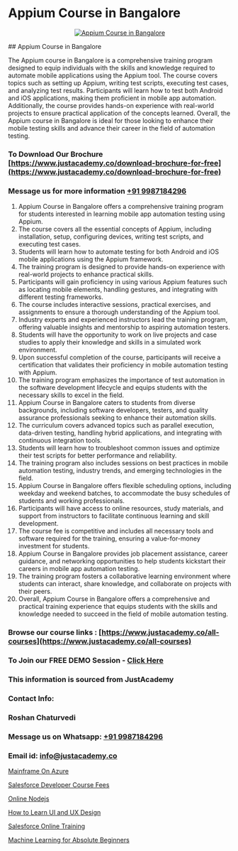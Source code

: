 # Appium Course in Bangalore

<p align="center">
  <a href="https://justacademy.co/course-detail/mobile-app-testing-using-appium-training">
    <img src="https://justacademy.co/storage2/course_image/1710151937_course_image.webp" alt="Appium Course in Bangalore">
  </a>
</p>
## Appium Course in Bangalore

The Appium course in Bangalore is a comprehensive training program designed to equip individuals with the skills and knowledge required to automate mobile applications using the Appium tool. The course covers topics such as setting up Appium, writing test scripts, executing test cases, and analyzing test results. Participants will learn how to test both Android and iOS applications, making them proficient in mobile app automation. Additionally, the course provides hands-on experience with real-world projects to ensure practical application of the concepts learned. Overall, the Appium course in Bangalore is ideal for those looking to enhance their mobile testing skills and advance their career in the field of automation testing.
### To Download Our Brochure [https://www.justacademy.co/download-brochure-for-free](https://www.justacademy.co/download-brochure-for-free)
### Message us for more information [+91 9987184296](https://api.whatsapp.com/send?phone=919987184296)
1) Appium Course in Bangalore offers a comprehensive training program for students interested in learning mobile app automation testing using Appium.
2) The course covers all the essential concepts of Appium, including installation, setup, configuring devices, writing test scripts, and executing test cases.
3) Students will learn how to automate testing for both Android and iOS mobile applications using the Appium framework.
4) The training program is designed to provide hands-on experience with real-world projects to enhance practical skills.
5) Participants will gain proficiency in using various Appium features such as locating mobile elements, handling gestures, and integrating with different testing frameworks.
6) The course includes interactive sessions, practical exercises, and assignments to ensure a thorough understanding of the Appium tool.
7) Industry experts and experienced instructors lead the training program, offering valuable insights and mentorship to aspiring automation testers.
8) Students will have the opportunity to work on live projects and case studies to apply their knowledge and skills in a simulated work environment.
9) Upon successful completion of the course, participants will receive a certification that validates their proficiency in mobile automation testing with Appium.
10) The training program emphasizes the importance of test automation in the software development lifecycle and equips students with the necessary skills to excel in the field.
11) Appium Course in Bangalore caters to students from diverse backgrounds, including software developers, testers, and quality assurance professionals seeking to enhance their automation skills.
12) The curriculum covers advanced topics such as parallel execution, data-driven testing, handling hybrid applications, and integrating with continuous integration tools.
13) Students will learn how to troubleshoot common issues and optimize their test scripts for better performance and reliability.
14) The training program also includes sessions on best practices in mobile automation testing, industry trends, and emerging technologies in the field.
15) Appium Course in Bangalore offers flexible scheduling options, including weekday and weekend batches, to accommodate the busy schedules of students and working professionals.
16) Participants will have access to online resources, study materials, and support from instructors to facilitate continuous learning and skill development.
17) The course fee is competitive and includes all necessary tools and software required for the training, ensuring a value-for-money investment for students.
18) Appium Course in Bangalore provides job placement assistance, career guidance, and networking opportunities to help students kickstart their careers in mobile app automation testing.
19) The training program fosters a collaborative learning environment where students can interact, share knowledge, and collaborate on projects with their peers.
20) Overall, Appium Course in Bangalore offers a comprehensive and practical training experience that equips students with the skills and knowledge needed to succeed in the field of mobile automation testing.

### Browse our course links : [https://www.justacademy.co/all-courses](https://www.justacademy.co/all-courses) 
### To Join our FREE DEMO Session - [Click Here](https://www.justacademy.co/register-for-course-demo)


### This information is sourced from JustAcademy
### Contact Info:
### Roshan Chaturvedi
### Message us on Whatsapp: [+91 9987184296](https://api.whatsapp.com/send?phone=919987184296)
### Email id: [info@justacademy.co](mailto:info@justacademy.co)
                
[Mainframe On Azure](https://www.linkedin.com/pulse/mainframe-azure-justacademy-hyderabad-pqxgc?trackingId=yoDsOAIzOEKR0euMhLfoKg%3D%3D&lipi=urn%3Ali%3Apage%3Ad_flagship3_company_admin%3B21p%2FmdWOSTyqjrKANsKvxw%3D%3D)

[Salesforce Developer Course Fees](https://www.linkedin.com/pulse/salesforce-developer-course-fees-justacademy-portland-bxrof?trackingId=f4lp%2BOJa4o6dt7iQaWbj9w%3D%3D&lipi=urn%3Ali%3Apage%3Ad_flagship3_company_admin%3Bis%2Ftn4MqQ4e8qp62a5t3uQ%3D%3D)

[Online Nodejs](https://medium.com/@mahi3106/online-nodejs-c050762b8386)

[How to Learn UI and UX Design](https://medium.com/@roneet705/how-to-learn-ui-and-ux-design-86e127ac5464)

[Salesforce Online Training](https://justacademyin.github.io/justacademy/salesforce-online-training)

[Machine Learning for Absolute Beginners](https://justacademyin.github.io/justacademy/machine-learning-for-absolute-beginners)

